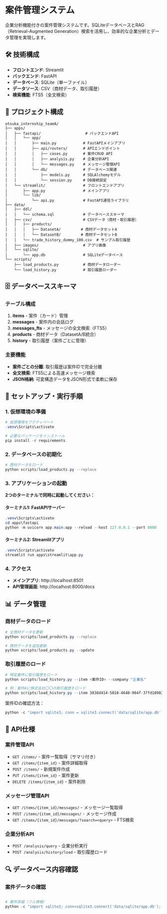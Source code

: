 # 案件管理システム

企業分析機能付きの案件管理システムです。SQLiteデータベースとRAG（Retrieval-Augmented Generation）検索を活用し、効率的な企業分析とデータ管理を実現します。

## 🛠️ 技術構成

- **フロントエンド**: Streamlit
- **バックエンド**: FastAPI
- **データベース**: SQLite（単一ファイル）
- **データソース**: CSV（商材データ、取引履歴）
- **検索機能**: FTS5（全文検索）

## 📁 プロジェクト構成

```
otsuka_internship_teamA/
├── apps/
│   ├── fastapi/                    # バックエンドAPI
│   │   └── app/
│   │       ├── main.py            # FastAPIメインアプリ
│   │       ├── api/routers/       # APIエンドポイント
│   │       │   ├── cases.py       # 案件CRUD API
│   │       │   ├── analysis.py    # 企業分析API
│   │       │   └── messages.py    # メッセージ管理API
│   │       └── db/                # データベース関連
│   │           ├── models.py      # SQLAlchemyモデル
│   │           └── session.py     # DB接続設定
│   └── streamlit/                 # フロントエンドアプリ
│       ├── app.py                 # メインアプリ
│       └── lib/
│           └── api.py             # FastAPI通信ライブラリ
├── data/
│   ├── ddl/
│   │   └── schema.sql             # データベーススキーマ
│   ├── csv/                       # CSVデータ（商材・取引履歴）
│   │   ├── products/
│   │   │   ├── DatasetA/         # 商材データセットA
│   │   │   └── DatasetB/         # 商材データセットB
│   │   └── trade_history_dummy_100.csv  # サンプル取引履歴
│   ├── images/                    # アプリ画像
│   └── sqlite/
│       └── app.db                 # SQLiteデータベース
└── scripts/
    ├── load_products.py           # 商材データローダー
    └── load_history.py            # 取引履歴ローダー
```

## 🗄️ データベーススキーマ

### テーブル構成

1. **items** - 案件（カード）管理
2. **messages** - 案件内の会話ログ
3. **messages_fts** - メッセージの全文検索（FTS5）
4. **products** - 商材データ（DatasetA/B統合）
5. **history** - 取引履歴（案件ごとに管理）

### 主要機能

- **案件ごとの分離**: 取引履歴は案件IDで完全分離
- **全文検索**: FTS5による高速メッセージ検索
- **JSON格納**: 可変構造データをJSON形式で柔軟に保存

## 🚀 セットアップ・実行手順

### 1. 仮想環境の準備

```powershell
# 仮想環境をアクティベート
.venv\Scripts\activate

# 必要なパッケージをインストール
pip install -r requirements
```

### 2. データベースの初期化

```powershell
# 商材データをロード
python scripts/load_products.py --replace
```

### 3. アプリケーションの起動

**2つのターミナルで同時に起動してください：**

#### ターミナル1: FastAPIサーバー
```powershell
.venv\Scripts\activate
cd apps\fastapi
python -m uvicorn app.main:app --reload --host 127.0.0.1 --port 8000
```

#### ターミナル2: Streamlitアプリ
```powershell
.venv\Scripts\activate
streamlit run apps\streamlit\app.py
```

### 4. アクセス

- **メインアプリ**: http://localhost:8501
- **API管理画面**: http://localhost:8000/docs

## 📊 データ管理

### 商材データのロード

```powershell
# 全商材データを更新
python scripts/load_products.py --replace

# 商材データを追加更新
python scripts/load_products.py --update
```

### 取引履歴のロード

```powershell
# 特定案件に取引履歴をロード
python scripts/load_history.py --item <案件ID> --company "企業名"

# 例：案件Aに株式会社〇〇の取引履歴をロード
python scripts/load_history.py --item 3838d414-5018-4648-904f-37fd18902bde --company "株式会社〇〇"
```

案件IDの確認方法：
```powershell
python -c "import sqlite3; conn = sqlite3.connect('data/sqlite/app.db'); cursor = conn.cursor(); cursor.execute('SELECT id, title, company_name FROM items'); print(cursor.fetchall()); conn.close()"
```

## 🔧 API仕様

### 案件管理API

- `GET /items/` - 案件一覧取得（サマリ付き）
- `GET /items/{item_id}` - 案件詳細取得
- `POST /items/` - 新規案件作成
- `PUT /items/{item_id}` - 案件更新
- `DELETE /items/{item_id}` - 案件削除

### メッセージ管理API

- `GET /items/{item_id}/messages/` - メッセージ一覧取得
- `POST /items/{item_id}/messages/` - メッセージ作成
- `GET /items/{item_id}/messages/?search=<query>` - FTS検索

### 企業分析API

- `POST /analysis/query` - 企業分析実行
- `POST /analysis/history/load` - 取引履歴ロード

## 🔍 データベース内容確認

### 案件データの確認

```powershell

# 案件詳細（フル情報）
python -c "import sqlite3; conn=sqlite3.connect('data/sqlite/app.db'); cursor=conn.cursor(); cursor.execute('SELECT * FROM items'); items=cursor.fetchall(); print('案件詳細:'); [print(f'ID:{item[0][:8]}... | {item[1]} | {item[2]} | {item[4]}') for item in items]; conn.close()"
```